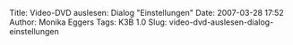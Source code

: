 Title: Video-DVD auslesen: Dialog "Einstellungen"
Date: 2007-03-28 17:52
Author: Monika Eggers
Tags: K3B 1.0
Slug: video-dvd-auslesen-dialog-einstellungen


